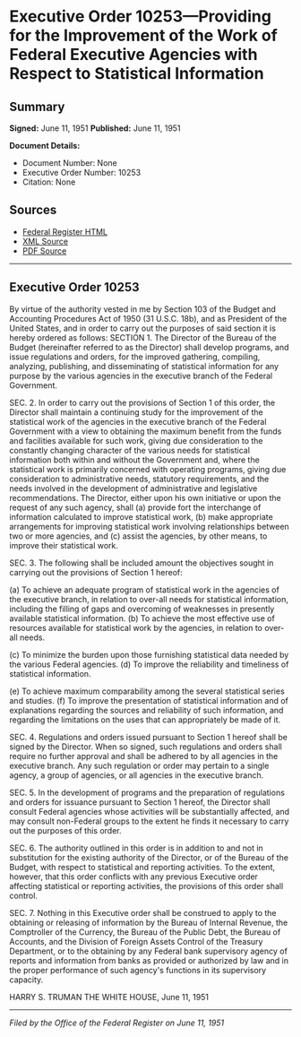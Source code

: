 # Executive Order 10253—Providing for the Improvement of the Work of Federal Executive Agencies with Respect to Statistical Information

## Summary

**Signed:** June 11, 1951
**Published:** June 11, 1951

**Document Details:**
- Document Number: None
- Executive Order Number: 10253
- Citation: None

## Sources
- [Federal Register HTML](https://www.presidency.ucsb.edu/documents/executive-order-10253-providing-for-the-improvement-the-work-federal-executive-agencies)
- [XML Source](None)
- [PDF Source](None)

---

## Executive Order 10253

By virtue of the authority vested in me by Section 103 of the Budget and Accounting Procedures Act of 1950 (31 U.S.C. 18b), and as President of the United States, and in order to carry out the purposes of said section it is hereby ordered as follows:
SECTION 1. The Director of the Bureau of the Budget (hereinafter referred to as the Director) shall develop programs, and issue regulations and orders, for the improved gathering, compiling, analyzing, publishing, and disseminating of statistical information for any purpose by the various agencies in the executive branch of the Federal Government.

SEC. 2. In order to carry out the provisions of Section 1 of this order, the Director shall maintain a continuing study for the improvement of the statistical work of the agencies in the executive branch of the Federal Government with a view to obtaining the maximum benefit from the funds and facilities available for such work, giving due consideration to the constantly changing character of the various needs for statistical information both within and without the Government and, where the statistical work is primarily concerned with operating programs, giving due consideration to administrative needs, statutory requirements, and the needs involved in the development of administrative and legislative recommendations. The Director, either upon his own initiative or upon the request of any such agency, shall (a) provide fort the interchange of information calculated to improve statistical work, (b) make appropriate arrangements for improving statistical work involving relationships between two or more agencies, and (c) assist the agencies, by other means, to improve their statistical work.

SEC. 3. The following shall be included amount the objectives sought in carrying out the provisions of Section 1 hereof:

(a) To achieve an adequate program of statistical work in the agencies of the executive branch, in relation to over-all needs for statistical information, including the filling of gaps and overcoming of weaknesses in presently available statistical information.
(b) To achieve the most effective use of resources available for statistical work by the agencies, in relation to over-all needs.

(c) To minimize the burden upon those furnishing statistical data needed by the various Federal agencies.
(d) To improve the reliability and timeliness of statistical information.

(e) To achieve maximum comparability among the several statistical series and studies.
(f) To improve the presentation of statistical information and of explanations regarding the sources and reliability of such information, and regarding the limitations on the uses that can appropriately be made of it.

SEC. 4. Regulations and orders issued pursuant to Section 1 hereof shall be signed by the Director. When so signed, such regulations and orders shall require no further approval and shall be adhered to by all agencies in the executive branch. Any such regulation or order may pertain to a single agency, a group of agencies, or all agencies in the executive branch.

SEC. 5. In the development of programs and the preparation of regulations and orders for issuance pursuant to Section 1 hereof, the Director shall consult Federal agencies whose activities will be substantially affected, and may consult non-Federal groups to the extent he finds it necessary to carry out the purposes of this order.

SEC. 6. The authority outlined in this order is in addition to and not in substitution for the existing authority of the Director, or of the Bureau of the Budget, with respect to statistical and reporting activities. To the extent, however, that this order conflicts with any previous Executive order affecting statistical or reporting activities, the provisions of this order shall control.

SEC. 7. Nothing in this Executive order shall be construed to apply to the obtaining or releasing of information by the Bureau of Internal Revenue, the Comptroller of the Currency, the Bureau of the Public Debt, the Bureau of Accounts, and the Division of Foreign Assets Control of the Treasury Department, or to the obtaining by any Federal bank supervisory agency of reports and information from banks as provided or authorized by law and in the proper performance of such agency's functions in its supervisory capacity.

HARRY S. TRUMAN
THE WHITE HOUSE,
June 11, 1951

---

*Filed by the Office of the Federal Register on June 11, 1951*
